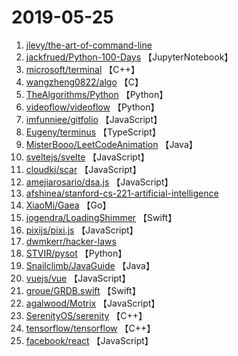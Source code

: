 # 2019-05-25

1. [jlevy/the-art-of-command-line](https://github.com/jlevy/the-art-of-command-line) 
2. [jackfrued/Python-100-Days](https://github.com/jackfrued/Python-100-Days) 【JupyterNotebook】
3. [microsoft/terminal](https://github.com/microsoft/terminal) 【C++】
4. [wangzheng0822/algo](https://github.com/wangzheng0822/algo) 【C】
5. [TheAlgorithms/Python](https://github.com/TheAlgorithms/Python) 【Python】
6. [videoflow/videoflow](https://github.com/videoflow/videoflow) 【Python】
7. [imfunniee/gitfolio](https://github.com/imfunniee/gitfolio) 【JavaScript】
8. [Eugeny/terminus](https://github.com/Eugeny/terminus) 【TypeScript】
9. [MisterBooo/LeetCodeAnimation](https://github.com/MisterBooo/LeetCodeAnimation) 【Java】
10. [sveltejs/svelte](https://github.com/sveltejs/svelte) 【JavaScript】
11. [cloudkj/scar](https://github.com/cloudkj/scar) 【JavaScript】
12. [amejiarosario/dsa.js](https://github.com/amejiarosario/dsa.js) 【JavaScript】
13. [afshinea/stanford-cs-221-artificial-intelligence](https://github.com/afshinea/stanford-cs-221-artificial-intelligence) 
14. [XiaoMi/Gaea](https://github.com/XiaoMi/Gaea) 【Go】
15. [jogendra/LoadingShimmer](https://github.com/jogendra/LoadingShimmer) 【Swift】
16. [pixijs/pixi.js](https://github.com/pixijs/pixi.js) 【JavaScript】
17. [dwmkerr/hacker-laws](https://github.com/dwmkerr/hacker-laws) 
18. [STVIR/pysot](https://github.com/STVIR/pysot) 【Python】
19. [Snailclimb/JavaGuide](https://github.com/Snailclimb/JavaGuide) 【Java】
20. [vuejs/vue](https://github.com/vuejs/vue) 【JavaScript】
21. [groue/GRDB.swift](https://github.com/groue/GRDB.swift) 【Swift】
22. [agalwood/Motrix](https://github.com/agalwood/Motrix) 【JavaScript】
23. [SerenityOS/serenity](https://github.com/SerenityOS/serenity) 【C++】
24. [tensorflow/tensorflow](https://github.com/tensorflow/tensorflow) 【C++】
25. [facebook/react](https://github.com/facebook/react) 【JavaScript】
